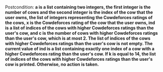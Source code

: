 Postcondition: **a is a list containing two integers, the first integer is the number of cows and the second integer is the index of the cow that the user owns, the list of integers representing the Cowdeforces ratings of the cows, x is the Cowdeforces rating of the cow that the user owns, ind is a list of indices of the cows with higher Cowdeforces ratings than the user's cow, and c is the number of cows with higher Cowdeforces ratings than the user's cow, which is at most 2. The list of indices of the cows with higher Cowdeforces ratings than the user's cow is not empty. The current value of ind is a list containing exactly one index of a cow with a higher Cowdeforces rating than the user's cow. If k is equal to 14, the list of indices of the cows with higher Cowdeforces ratings than the user's cow is printed. Otherwise, no action is taken.**